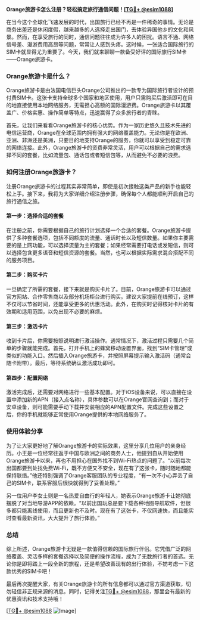 **Orange旅游卡怎么注册？轻松搞定旅行通信问题！[[TG💪+ @esim1088](https://t.me/s/esim1088)]**

在当今这个全球化飞速发展的时代，出国旅行已经不再是一件稀奇的事情。无论是商务出差还是休闲度假，越来越多的人选择走出国门，去体验异国他乡的文化和风景。然而，在享受旅行的同时，通信问题往往成为许多人的困扰。语言不通、网络信号差、漫游费用高昂等问题，常常让人感到头疼。这时候，一张适合国际旅行的SIM卡就显得尤为重要了。今天，我们就来聊聊一款备受好评的国际旅行SIM卡——Orange旅游卡。

### Orange旅游卡是什么？

Orange旅游卡是由法国电信巨头Orange公司推出的一款专为国际旅行者设计的预付费SIM卡。这张卡支持全球多个国家和地区使用，用户只需购买后激活即可在目的地直接使用本地网络服务，无需担心高额的国际漫游费。Orange旅游卡以其覆盖广、价格实惠、操作简单等特点，迅速赢得了众多旅行者的青睐。

首先，让我们来看看Orange旅游卡的核心优势。作为一家历史悠久且技术先进的电信运营商，Orange在全球范围内拥有强大的网络覆盖能力。无论你是在欧洲、亚洲、非洲还是美洲，只要目的地支持Orange的服务，你就可以享受到稳定可靠的网络连接。此外，Orange旅游卡的资费非常灵活，用户可以根据自己的需求选择不同的套餐，比如流量包、通话包或者短信包等，从而避免不必要的浪费。

### 如何注册Orange旅游卡？

注册Orange旅游卡的过程其实非常简单，即使是初次接触这类产品的新手也能轻松上手。接下来，我将为大家详细介绍注册步骤，确保每个人都能顺利开启自己的旅行通信之旅。

#### 第一步：选择合适的套餐

在注册之前，你需要根据自己的旅行计划选择一个合适的套餐。Orange旅游卡提供了多种套餐选项，包括不同额度的流量、通话时长以及短信数量。如果你主要需要的是上网功能，可以选择流量为主的套餐；如果经常需要打电话或发短信，则可以选择包含更多语音和短信资源的套餐。当然，也可以根据实际需求混合搭配不同的服务项目。

#### 第二步：购买卡片

一旦确定了所需的套餐，接下来就是购买卡片了。目前，Orange旅游卡可以通过官方网站、合作零售商以及部分机场柜台进行购买。建议大家提前在线预订，这样不仅可以节省时间，还能享受更多的优惠活动。此外，在购买时记得核对卡片的有效期和适用范围，以免出现不必要的麻烦。

#### 第三步：激活卡片

收到卡片后，你需要按照说明进行激活操作。通常情况下，激活过程只需要几个简单的步骤就能完成。首先，打开手机上的蜂窝移动设置界面，找到“SIM卡管理”或类似的功能入口。然后插入Orange旅游卡，并按照屏幕提示输入激活码（通常会随卡附带）。最后，等待系统确认激活成功即可。

#### 第四步：配置网络

激活完成后，还需要对网络进行一些基本配置。对于iOS设备来说，可以直接在设置中添加新的APN（接入点名称），具体参数可以在Orange官网查询到；而对于安卓设备，则可能需要手动下载并安装相应的APN配置文件。完成这些设置之后，你的手机就能够正常使用Orange提供的本地网络服务了。

### 使用体验分享

为了让大家更好地了解Orange旅游卡的实际效果，这里分享几位用户的亲身经历。小王是一位经常往返于中国与欧洲之间的商务人士，他提到自从开始使用Orange旅游卡以来，再也不用担心在国外找不到Wi-Fi热点的问题了。“以前每次出国都要到处找免费Wi-Fi，既不方便又不安全，现在有了这张卡，随时随地都能保持联络。”他还特别强调了Orange客服团队的专业程度，“有一次不小心弄丢了自己的SIM卡，联系客服后很快就得到了妥善处理。”

另一位用户李女士则是一名热爱自由行的年轻人，她表示Orange旅游卡让她彻底摆脱了对当地导游APP的依赖。“以前出国玩总是要下载各种地图导航软件，但很多都只能离线使用，而且更新也不及时。现在有了这张卡，不仅网速快，而且能实时查看最新资讯，大大提升了旅行体验。”

### 总结

综上所述，Orange旅游卡无疑是一款值得信赖的国际旅行伴侣。它凭借广泛的网络覆盖、灵活多样的套餐选择以及简便的操作流程，成为了无数旅行者的首选。无论你是即将踏上一段全新的旅程，还是希望改善现有的出行体验，不妨考虑一下这款优秀的SIM卡吧！

最后再次提醒大家，有关Orange旅游卡的所有信息都可以通过官方渠道获取，切勿轻信非正规来源的消息。同时，记得关注[TG💪+ @esim1088](https://t.me/s/esim1088)，那里会有最新的优惠资讯和技术支持哦！

[[TG💪+ @esim1088](https://t.me/s/esim1088) ![Image](https://i.postimg.cc/4NQfJmqS/Snipaste-2025-05-13-00-14-12.png)]
